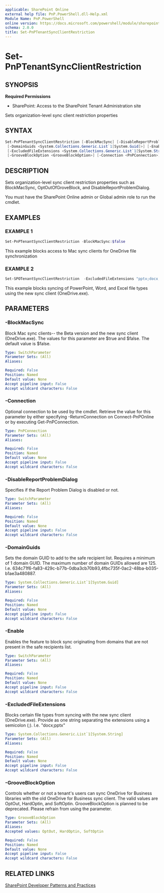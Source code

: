 ```yaml
---
applicable: SharePoint Online
external help file: PnP.PowerShell.dll-Help.xml
Module Name: PnP.PowerShell
online version: https://docs.microsoft.com/powershell/module/sharepoint-pnp/set-pnptenantsyncclientrestriction
schema: 2.0.0
title: Set-PnPTenantSyncClientRestriction
---
```


# Set-PnPTenantSyncClientRestriction

## SYNOPSIS

**Required Permissions**

* SharePoint: Access to the SharePoint Tenant Administration site

Sets organization-level sync client restriction properties

## SYNTAX

```powershell
Set-PnPTenantSyncClientRestriction [-BlockMacSync] [-DisableReportProblemDialog]
 [-DomainGuids <System.Collections.Generic.List`1[System.Guid]>] [-Enable]
 [-ExcludedFileExtensions <System.Collections.Generic.List`1[System.String]>]
 [-GrooveBlockOption <GrooveBlockOption>] [-Connection <PnPConnection>] [<CommonParameters>]
```

## DESCRIPTION
Sets organization-level sync client restriction properties such as BlockMacSync, OptOutOfGroveBlock, and DisableReportProblemDialog.

You must have the SharePoint Online admin or Global admin role to run the cmdlet.

## EXAMPLES

### EXAMPLE 1
```powershell
Set-PnPTenantSyncClientRestriction -BlockMacSync:$false
```

This example blocks access to Mac sync clients for OneDrive file synchronization

### EXAMPLE 2
```powershell
Set-SPOTenantSyncClientRestriction  -ExcludedFileExtensions "pptx;docx;xlsx"
```

This example blocks syncing of PowerPoint, Word, and Excel file types using the new sync client (OneDrive.exe).

## PARAMETERS

### -BlockMacSync
Block Mac sync clients-- the Beta version and the new sync client (OneDrive.exe). The values for this parameter are $true and $false. The default value is $false.

```yaml
Type: SwitchParameter
Parameter Sets: (All)
Aliases:

Required: False
Position: Named
Default value: None
Accept pipeline input: False
Accept wildcard characters: False
```

### -Connection
Optional connection to be used by the cmdlet. Retrieve the value for this parameter by either specifying -ReturnConnection on Connect-PnPOnline or by executing Get-PnPConnection.

```yaml
Type: PnPConnection
Parameter Sets: (All)
Aliases:

Required: False
Position: Named
Default value: None
Accept pipeline input: False
Accept wildcard characters: False
```

### -DisableReportProblemDialog
Specifies if the Report Problem Dialog is disabled or not.

```yaml
Type: SwitchParameter
Parameter Sets: (All)
Aliases:

Required: False
Position: Named
Default value: None
Accept pipeline input: False
Accept wildcard characters: False
```

### -DomainGuids
Sets the domain GUID to add to the safe recipient list. Requires a minimum of 1 domain GUID. The maximum number of domain GUIDs allowed are 125. I.e. 634c71f6-fa83-429c-b77b-0dba3cb70b93,4fbc735f-0ac2-48ba-b035-b1ae3a480887.

```yaml
Type: System.Collections.Generic.List`1[System.Guid]
Parameter Sets: (All)
Aliases:

Required: False
Position: Named
Default value: None
Accept pipeline input: False
Accept wildcard characters: False
```

### -Enable
Enables the feature to block sync originating from domains that are not present in the safe recipients list.

```yaml
Type: SwitchParameter
Parameter Sets: (All)
Aliases:

Required: False
Position: Named
Default value: None
Accept pipeline input: False
Accept wildcard characters: False
```

### -ExcludedFileExtensions
Blocks certain file types from syncing with the new sync client (OneDrive.exe). Provide as one string separating the extensions using a semicolon (;). I.e. "docx;pptx"

```yaml
Type: System.Collections.Generic.List`1[System.String]
Parameter Sets: (All)
Aliases:

Required: False
Position: Named
Default value: None
Accept pipeline input: False
Accept wildcard characters: False
```

### -GrooveBlockOption
Controls whether or not a tenant's users can sync OneDrive for Business libraries with the old OneDrive for Business sync client. The valid values are OptOut, HardOptin, and SoftOptin. GrooveBlockOption is planned to be deprecated. Please refrain from using the parameter.

```yaml
Type: GrooveBlockOption
Parameter Sets: (All)
Aliases:
Accepted values: OptOut, HardOptin, SoftOptin

Required: False
Position: Named
Default value: None
Accept pipeline input: False
Accept wildcard characters: False
```

## RELATED LINKS

[SharePoint Developer Patterns and Practices](https://aka.ms/sppnp)